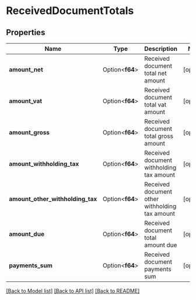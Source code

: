 # ReceivedDocumentTotals

## Properties

Name | Type | Description | Notes
------------ | ------------- | ------------- | -------------
**amount_net** | Option<**f64**> | Received document total net amount | [optional]
**amount_vat** | Option<**f64**> | Received document total vat amount | [optional]
**amount_gross** | Option<**f64**> | Received document total gross amount | [optional]
**amount_withholding_tax** | Option<**f64**> | Received document withholding tax amount | [optional]
**amount_other_withholding_tax** | Option<**f64**> | Received document other withholding tax amount | [optional]
**amount_due** | Option<**f64**> | Received document total amount due | [optional]
**payments_sum** | Option<**f64**> | Received document payments sum | [optional]

[[Back to Model list]](../README.md#documentation-for-models) [[Back to API list]](../README.md#documentation-for-api-endpoints) [[Back to README]](../README.md)


